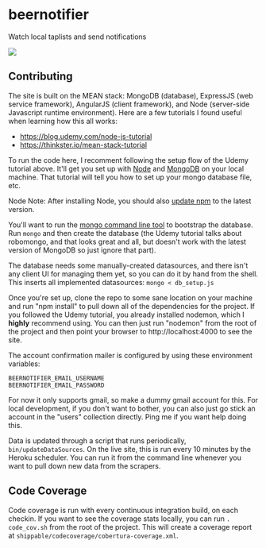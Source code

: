 # beernotifier
Watch local taplists and send notifications

![](https://img.shields.io/shippable/56b6dbab1895ca4474738165.svg)

## Contributing
The site is built on the MEAN stack: MongoDB (database), ExpressJS (web service framework), AngularJS (client framework), and Node (server-side Javascript runtime environment). Here are a few tutorials I found useful when learning how this all works:
* https://blog.udemy.com/node-js-tutorial
* https://thinkster.io/mean-stack-tutorial

To run the code here, I recomment following the setup flow of the Udemy tutorial above. It'll get you set up with [Node](https://nodejs.org/en/download/) and [MongoDB](https://www.mongodb.org/downloads#production) on your local machine. That tutorial will tell you how to set up your mongo database file, etc.

Node Note: After installing Node, you should also [update npm](https://docs.npmjs.com/getting-started/installing-node) to the latest version.

You'll want to run the [mongo command line tool](https://docs.mongodb.org/manual/mongo/) to bootstrap the database. Run `mongo` and then create the database (the Udemy tutorial talks about robomongo, and that looks great and all, but doesn't work with the latest version of MongoDB so just ignore that part).

The database needs some manually-created datasources, and there isn't any client UI for managing them yet, so you can do it by hand from the shell. This inserts all implemented datasources:
```mongo < db_setup.js```

Once you're set up, clone the repo to some sane location on your machine and run "npm install" to pull down all of the dependencies for the project. If you followed the Udemy tutorial, you already installed nodemon, which I **highly** recommend using. You can then just run "nodemon" from the root of the project and then point your browser to http://localhost:4000 to see the site.

The account confirmation mailer is configured by using these environment variables:
```
BEERNOTIFIER_EMAIL_USERNAME
BEERNOTIFIER_EMAIL_PASSWORD
```
For now it only supports gmail, so make a dummy gmail account for this. For local development, if you don't want to bother, you can also just go stick an account in the "users" collection directly. Ping me if you want help doing this.

Data is updated through a script that runs periodically, `bin/updateDataSources`. On the live site, this is run every 10 minutes by the Heroku scheduler. You can run it from the command line whenever you want to pull down new data from the scrapers.

## Code Coverage
Code coverage is run with every continuous integration build, on each checkin. If you want to see the coverage stats locally, you can run `. code_cov.sh` from the root of the project. This will create a coverage report at `shippable/codecoverage/cobertura-coverage.xml`.
